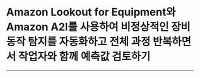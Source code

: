 # Amazon Lookout for Equipment와 Amazon A2I를 사용하여 비정상적인 장비 동작 탐지를 자동화하고 전체 과정 반복하면서 작업자와 함께 예측값 검토하기
---
